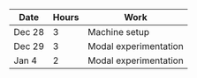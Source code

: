 Date | Hours | Work |
--- | --- | --- | 
Dec 28 | 3 | Machine setup |
Dec 29 | 3 | Modal experimentation |
Jan 4 | 2 | Modal experimentation |
